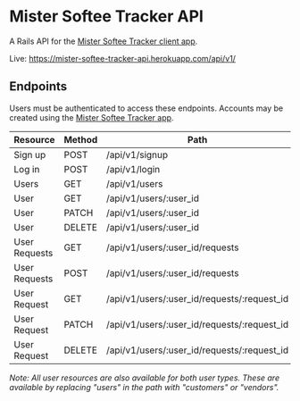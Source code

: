 # Mister Softee Tracker API

A Rails API for the [Mister Softee Tracker client app](https://github.com/erikwithuhk/mister-softee-tracker-client).

Live: https://mister-softee-tracker-api.herokuapp.com/api/v1/

## Endpoints
Users must be authenticated to access these endpoints. Accounts may be created using the [Mister Softee Tracker app](http://mister-softee-tracker-client.herokuapp.com).

| Resource | Method | Path | Format |
| --- | --- | --- | --- |
| Sign up | POST | /api/v1/signup | JSON |
| Log in | POST | /api/v1/login | JSON |
| Users | GET | /api/v1/users | JSON |
| User | GET | /api/v1/users/:user_id | JSON |
| User | PATCH | /api/v1/users/:user_id | JSON |
| User | DELETE | /api/v1/users/:user_id | JSON |
| User Requests | GET | /api/v1/users/:user_id/requests | JSON |
| User Requests | POST | /api/v1/users/:user_id/requests | JSON |
| User Request | GET | /api/v1/users/:user_id/requests/:request_id | JSON |
| User Request | PATCH | /api/v1/users/:user_id/requests/:request_id | JSON |
| User Request | DELETE | /api/v1/users/:user_id/requests/:request_id | JSON |

*Note: All user resources are also available for both user types. These are available by replacing "users" in the path with "customers" or "vendors".*
